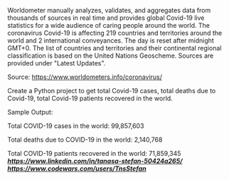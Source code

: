 Worldometer manually analyzes, validates, and aggregates data from thousands of sources in real time and provides global Covid-19 live statistics for a wide audience of caring people around the world.
The coronavirus Covid-19 is affecting 219 countries and territories around the world and 2 international conveyances. The day is reset after midnight GMT+0. The list of countries and territories and their continental regional classification is based on the United Nations Geoscheme. Sources are provided under "Latest Updates".

Source: https://www.worldometers.info/coronavirus/

Create a Python project to get total Covid-19 cases, total deaths due to Covid-19, total Covid-19 patients recovered in the world.

Sample Output:

Total COVID-19 cases in the world: 99,857,603 

Total deaths due to COVID-19 in the world: 2,140,768

Total COVID-19 patients recovered in the world: 71,859,345
***https://www.linkedin.com/in/tanasa-stefan-50424a265/***
***https://www.codewars.com/users/TnsStefan***